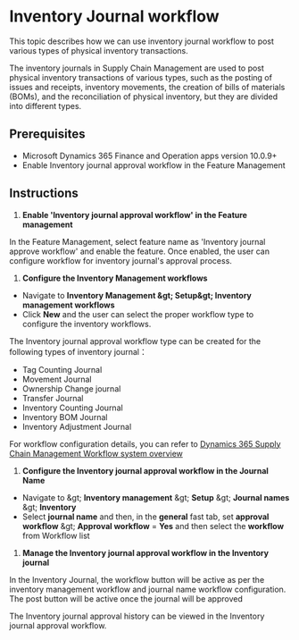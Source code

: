# Inventory Journal workflow

This topic describes how we can use inventory journal workflow to post various types of physical inventory transactions.

The inventory journals in Supply Chain Management are used to post physical inventory transactions of various types, such as the posting of issues and receipts, inventory movements, the creation of bills of materials (BOMs), and the reconciliation of physical inventory, but they are divided into different types.

## Prerequisites

- Microsoft Dynamics 365 Finance and Operation apps version 10.0.9+
- Enable Inventory journal approval workflow in the Feature Management

## Instructions

1. **Enable &#39;Inventory journal approval workflow&#39; in the Feature management**

  In the Feature Management, select feature name as &#39;Inventory journal approve workflow&#39; and enable the feature. Once enabled, the user can configure workflow for inventory journal&#39;s approval process.

1. **Configure the Inventory Management workflows**

- Navigate to **Inventory Management \&gt; Setup\&gt; Inventory management workflows**
- Click **New** and the user can select the proper workflow type to configure the inventory workflows.

The Inventory journal approval workflow type can be created for the following types of inventory journal：

- Tag Counting Journal
- Movement Journal
- Ownership Change journal
- Transfer Journal
- Inventory Counting Journal
- Inventory BOM Journal
- Inventory Adjustment Journal

For workflow configuration details, you can refer to [Dynamics 365 Supply Chain Management Workflow system overview](https://docs.microsoft.com/en-us/dynamics365/fin-ops-core/fin-ops/organization-administration/overview-workflow-system?toc=/dynamics365/supply-chain/toc.json)

1. **Configure the Inventory journal approval workflow in the Journal Name**

- Navigate to \&gt;  **Inventory management**  \&gt;  **Setup**  \&gt;  **Journal names**  \&gt;  **Inventory**
- Select  **journal name**  and then, in the  **general**  fast tab, set  **approval workflow**  \&gt;  **Approval workflow**  =  **Yes**  and then select the  **workflow**  from Workflow list

1. **Manage the Inventory journal approval workflow in the Inventory journal**

In the Inventory Journal, the workflow button will be active as per the inventory management workflow and journal name workflow configuration. The post button will be active once the journal will be approved

The Inventory journal approval history can be viewed in the Inventory journal approval workflow.
